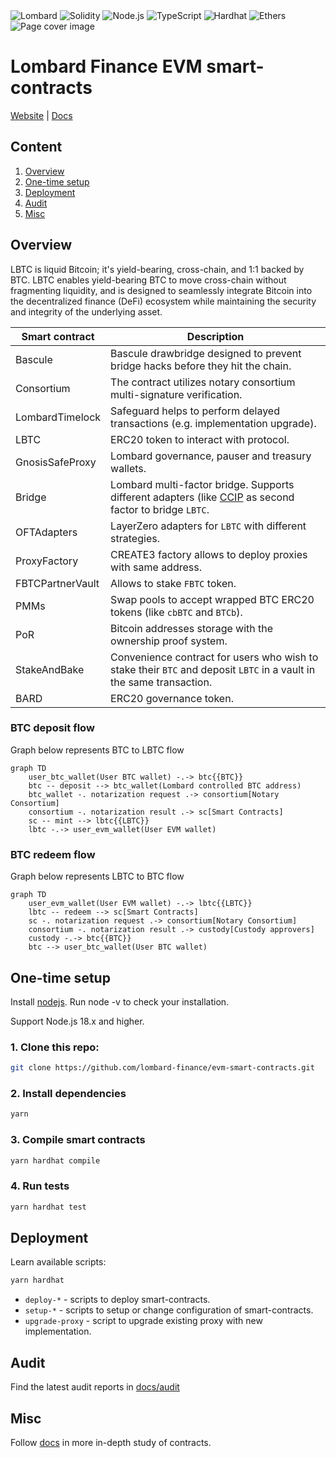 <div>
    <img alt="Lombard" src="https://img.shields.io/badge/v2-version?label=Lombard&labelColor=62C9B9&color=white"/>
    <img alt="Solidity" src="https://img.shields.io/badge/0.8.24-solidity-purple">
    <img alt="Node.js" src="https://img.shields.io/badge/>=18-node.js-green">
    <img alt="TypeScript" src="https://img.shields.io/badge/>=4.5.0-typescript-blue">
    <img alt="Hardhat" src="https://img.shields.io/badge/^2.22.12-hardhat-yellow">
    <img alt="Ethers" src="https://img.shields.io/badge/^6.4.0-ethers-darkblue">
</div>

<div>
    <img alt="Page cover image" src="https://docs.lombard.finance/~gitbook/image?url=https%3A%2F%2F2727780006-files.gitbook.io%2F%7E%2Ffiles%2Fv0%2Fb%2Fgitbook-x-prod.appspot.com%2Fo%2Fspaces%252FshysQ5d1rHU8C0eDQoLF%252Fuploads%252FR5w80vSnwar9rZZVywo7%252FGitbook%2520cover.png%3Falt%3Dmedia%26token%3Dab258017-4138-4430-8e63-d17ecd35f7b6&amp;quality=100&amp;sign=16bc71e&amp;"/>
</div>

# Lombard Finance EVM smart-contracts
[Website](https://www.lombard.finance/) | [Docs](https://docs.lombard.finance/)

## Content
1. [Overview](https://github.com/lombard-finance/evm-smart-contracts?tab=readme-ov-file#overview)
2. [One-time setup](https://github.com/lombard-finance/evm-smart-contracts?tab=readme-ov-file#one-time-setup)
3. [Deployment](https://github.com/lombard-finance/evm-smart-contracts?tab=readme-ov-file#deployment)
4. [Audit](https://github.com/lombard-finance/evm-smart-contracts?tab=readme-ov-file#audit)
5. [Misc](https://github.com/lombard-finance/evm-smart-contracts?tab=readme-ov-file#misc)

## Overview
LBTC is liquid Bitcoin; it's yield-bearing, cross-chain, and 1:1 backed by BTC. LBTC enables yield-bearing BTC to move cross-chain without fragmenting liquidity, and is designed to seamlessly integrate Bitcoin into the decentralized finance (DeFi) ecosystem while maintaining the security and integrity of the underlying asset.

| Smart contract   | Description                                                                                                                            |
|------------------|----------------------------------------------------------------------------------------------------------------------------------------|
| Bascule          | Bascule drawbridge designed to prevent bridge hacks before they hit the chain.                                                         |
| Consortium       | The contract utilizes notary consortium multi-signature verification.                                                                  |
| LombardTimelock  | Safeguard helps to perform delayed transactions (e.g. implementation upgrade).                                                         |
| LBTC             | ERC20 token to interact with protocol.                                                                                                 |
| GnosisSafeProxy  | Lombard governance, pauser and treasury wallets.                                                                                       |      
| Bridge           | Lombard multi-factor bridge. Supports different adapters (like [CCIP](https://docs.chain.link/ccip) as second factor to bridge `LBTC`. |
| OFTAdapters      | LayerZero adapters for `LBTC` with different strategies.                                                                               |
| ProxyFactory     | CREATE3 factory allows to deploy proxies with same address.                                                                            |
| FBTCPartnerVault | Allows to stake `FBTC` token.                                                                                                          |
| PMMs             | Swap pools to accept wrapped BTC ERC20 tokens (like `cbBTC` and `BTCb`).                                                               |
| PoR              | Bitcoin addresses storage with the ownership proof system.                                                                             |
| StakeAndBake     | Convenience contract for users who wish to stake their `BTC` and deposit `LBTC` in a vault in the same transaction.                    |
| BARD             | ERC20 governance token.                                                                                                                |


### BTC deposit flow
Graph below represents BTC to LBTC flow

```mermaid
graph TD
    user_btc_wallet(User BTC wallet) -.-> btc{{BTC}}
    btc -- deposit --> btc_wallet(Lombard controlled BTC address)
    btc_wallet -. notarization request .-> consortium[Notary Consortium]
    consortium -. notarization result .-> sc[Smart Contracts]
    sc -- mint --> lbtc{{LBTC}}
    lbtc -.-> user_evm_wallet(User EVM wallet)
```

### BTC redeem flow
Graph below represents LBTC to BTC flow
```mermaid
graph TD
    user_evm_wallet(User EVM wallet) -.-> lbtc{{LBTC}}
    lbtc -- redeem --> sc[Smart Contracts]
    sc -. notarization request .-> consortium[Notary Consortium]
    consortium -. notarization result .-> custody[Custody approvers]
    custody -.-> btc{{BTC}}
    btc --> user_btc_wallet(User BTC wallet)
```

## One-time setup

Install [nodejs](https://nodejs.org/en/download/package-manager). Run node -v to check your installation.

Support Node.js 18.x and higher.

### 1. Clone this repo:
```bash
git clone https://github.com/lombard-finance/evm-smart-contracts.git
```
### 2. Install dependencies
```bash
yarn
```

### 3. Compile smart contracts

```bash
yarn hardhat compile
```

### 4. Run tests

```bash
yarn hardhat test
```

## Deployment

Learn available scripts:
```bash
yarn hardhat
```

* `deploy-*` - scripts to deploy smart-contracts.
* `setup-*` - scripts to setup or change configuration of smart-contracts.
* `upgrade-proxy` - script to upgrade existing proxy with new implementation.

## Audit

Find the latest audit reports in [docs/audit](https://github.com/lombard-finance/evm-smart-contracts/tree/main/docs/audit)

## Misc

Follow [docs](https://github.com/lombard-finance/evm-smart-contracts/tree/main/docs) in more in-depth study of contracts.
